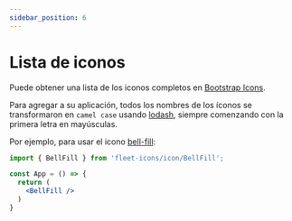 ```yaml
---
sidebar_position: 6
---
```


# Lista de iconos

Puede obtener una lista de los iconos completos en [Bootstrap Icons](https://icons.getbootstrap.com/#icons).

Para agregar a su aplicación, todos los nombres de los íconos se transformaron en `camel case` usando [lodash](https://lodash.com/docs/#camelCase),
siempre comenzando con la primera letra en mayúsculas.

Por ejemplo, para usar el icono [bell-fill](https://icons.getbootstrap.com/icons/bell-fill/):

```jsx
import { BellFill } from 'fleet-icons/icon/BellFill';

const App = () => {
  return (
    <BellFill />
  )
}
```
